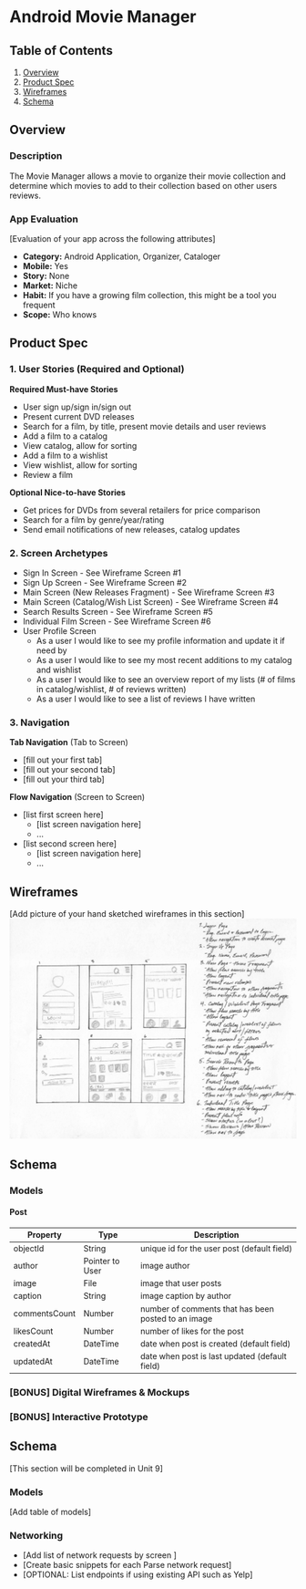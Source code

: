 # Android Movie Manager

## Table of Contents
1. [Overview](#Overview)
1. [Product Spec](#Product-Spec)
1. [Wireframes](#Wireframes)
2. [Schema](#Schema)

## Overview
### Description
The Movie Manager allows a movie to organize their movie collection and determine which movies to add to their collection based on other users reviews.

### App Evaluation
[Evaluation of your app across the following attributes]
- **Category:** Android Application, Organizer, Cataloger
- **Mobile:** Yes
- **Story:** None
- **Market:** Niche
- **Habit:** If you have a growing film collection, this might be a tool you frequent
- **Scope:** Who knows

## Product Spec

### 1. User Stories (Required and Optional)

**Required Must-have Stories**

* User sign up/sign in/sign out
* Present current DVD releases
* Search for a film, by title, present movie details and user reviews
* Add a film to a catalog
* View catalog, allow for sorting
* Add a film to a wishlist
* View wishlist, allow for sorting
* Review a film

**Optional Nice-to-have Stories**

* Get prices for DVDs from several retailers for price comparison
* Search for a film by genre/year/rating
* Send email notifications of new releases, catalog updates


### 2. Screen Archetypes

* Sign In Screen - See Wireframe Screen #1
* Sign Up Screen - See Wireframe Screen #2
* Main Screen (New Releases Fragment) - See Wireframe Screen #3
* Main Screen (Catalog/Wish List Screen) - See Wireframe Screen #4
* Search Results Screen - See Wireframe Screen #5
* Individual Film Screen - See Wireframe Screen #6
* User Profile Screen
  * As a user I would like to see my profile information and update it if need by
  * As a user I would like to see my most recent additions to my catalog and wishlist
  * As a user I would like to see an overview report of my lists (# of films in catalog/wishlist, # of reviews written)
  * As a user I would like to see a list of reviews I have written

### 3. Navigation

**Tab Navigation** (Tab to Screen)

* [fill out your first tab]
* [fill out your second tab]
* [fill out your third tab]

**Flow Navigation** (Screen to Screen)

* [list first screen here]
   * [list screen navigation here]
   * ...
* [list second screen here]
   * [list screen navigation here]
   * ...

## Wireframes
[Add picture of your hand sketched wireframes in this section]
<img src="wireframe-sketch.PNG" width=600>

## Schema 
### Models
#### Post

   | Property      | Type     | Description |
   | ------------- | -------- | ------------|
   | objectId      | String   | unique id for the user post (default field) |
   | author        | Pointer to User| image author |
   | image         | File     | image that user posts |
   | caption       | String   | image caption by author |
   | commentsCount | Number   | number of comments that has been posted to an image |
   | likesCount    | Number   | number of likes for the post |
   | createdAt     | DateTime | date when post is created (default field) |
   | updatedAt     | DateTime | date when post is last updated (default field) |

### [BONUS] Digital Wireframes & Mockups

### [BONUS] Interactive Prototype

## Schema 
[This section will be completed in Unit 9]
### Models
[Add table of models]
### Networking
- [Add list of network requests by screen ]
- [Create basic snippets for each Parse network request]
- [OPTIONAL: List endpoints if using existing API such as Yelp]
